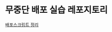 # 무중단 배포 실습 레포지토리

[배포스크립트 정리](https://docs.google.com/spreadsheets/d/1RvzNiNe7ro-8hBqYGRylOHQ4Plp8m58PZOicQPTW0r8/edit?usp=sharing)
